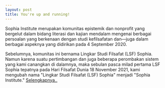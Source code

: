 ```yaml
---
layout: post
title: You're up and running!
---
```


Sophia Institute merupakan komunitas epistemik dan nonprofit yang bergelut dalam bidang literasi dan kajian mendalam mengenai berbagai persoalan yang berkenaan dengan studi kefilsafatan dan—juga dalam berbagai aspeknya yang didirikan pada 4 September 2020.

Sebelumnya, komunitas ini bernama Lingkar Studi Filsafat (LSF) Sophia. Namun karena suatu pertimbangan dan juga beberapa perombakan sistem yang kami canangkan di dalamnya, maka sebulan pasca milad pertama LSF Sophia tepatnya pada Hari Filsafat Dunia 18 November 2021, kami mengubah nama "Lingkar Studi Filsafat (LSF) Sophia" menjadi "Sophia Institute." [Selengkapnya..](https://www.sophiainstitute.id/p/tentang-kami.html)
